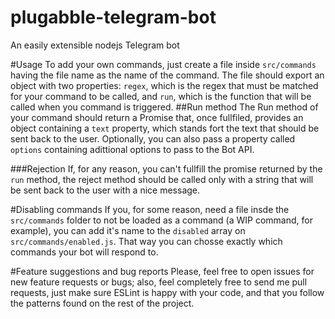 # plugabble-telegram-bot
An easily extensible nodejs Telegram bot

#Usage
To add your own commands, just create a file inside `src/commands` having the file name as the name of the command.
The file should export an object with two properties: `regex`, which is the regex that must be matched for your command to be called, and `run`, which is the function that will be called when you command is triggered.
##Run method
The Run method of your command should return a Promise that, once fullfiled, provides an object containing a `text` property, which stands fort the text that should be sent back to the user. Optionally, you can also pass a property called `options` containing adittional options to pass to the Bot API.

###Rejection
If, for any reason, you can't fullfill the promise returned by the `run` method, the reject method should be called only with a string that will be sent back to the user with a nice message.

#Disabling commands
If you, for some reason, need a file insde the `src/commands` folder to not be loaded as a command (a WIP command, for example), you can add it's name to the `disabled` array on `src/commands/enabled.js`. That way you can chosse exactly which commands your bot will respond to.

#Feature suggestions and bug reports
Please, feel free to open issues for new feature requests or bugs; also, feel completely free to send me pull requests, just make sure ESLint is happy with your code, and that you follow the patterns found on the rest of the project.
